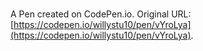 # 

A Pen created on CodePen.io. Original URL: [https://codepen.io/willystu10/pen/vYroLya](https://codepen.io/willystu10/pen/vYroLya).

